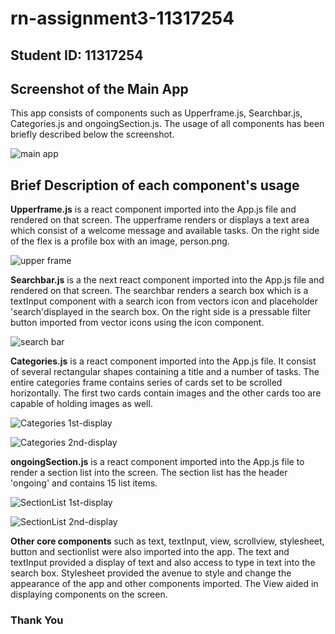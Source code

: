 # rn-assignment3-11317254

## **Student ID**: 11317254


## Screenshot of the Main App
This app consists of components such as Upperframe.js, Searchbar.js, Categories.js and ongoingSection.js. The usage of all components has been briefly described below the screenshot.

![main app](https://github.com/MC-CLINT/rn-assignment3-11317254/blob/main/MyApp/assets/Screenshots/MainApp_Expo%20Go.jpg)



## Brief Description of each component's usage

**Upperframe.js** is a react component imported into the App.js file and rendered on that screen. The upperframe renders or displays a text area which consist of a welcome message and available tasks. On the right side of the flex is a profile box with an image, person.png.

![upper frame](https://github.com/MC-CLINT/rn-assignment3-11317254/blob/main/MyApp/assets/Screenshots/Upperframe_Expo%20Go.jpg)



**Searchbar.js** is a the next react component imported into the App.js file and rendered on that screen. The searchbar renders a search box which is a textInput component with a search icon from vectors icon and placeholder 'search'displayed in the search box. On the right side is a pressable filter button imported from vector icons using the icon component.

![search bar](https://github.com/MC-CLINT/rn-assignment3-11317254/blob/main/MyApp/assets/Screenshots/SearchBar_Expo%20Go.jpg)



**Categories.js** is a react component imported into the App.js file. It consist of several rectangular shapes containing a title and a number of tasks. The entire categories frame contains series of cards set to be scrolled horizontally. The first two cards contain images and the other cards too are capable of holding images as well.

![Categories 1st-display](https://github.com/MC-CLINT/rn-assignment3-11317254/blob/main/MyApp/assets/Screenshots/Categories1_Expo%20Go.jpg)

![Categories 2nd-display](https://github.com/MC-CLINT/rn-assignment3-11317254/blob/main/MyApp/assets/Screenshots/Categories2_Expo%20Go.jpg)

**ongoingSection.js** is a react component imported into the App.js file to render a section list into the screen. The section list has the header 'ongoing' and contains 15 list items. 

![SectionList 1st-display](https://github.com/MC-CLINT/rn-assignment3-11317254/blob/main/MyApp/assets/Screenshots/Ongoing_Expo%20Go.jpg)

![SectionList 2nd-display](https://github.com/MC-CLINT/rn-assignment3-11317254/blob/main/MyApp/assets/Screenshots/OngoingSection_Expo%20Go.jpg)

**Other core components** such as text, textInput, view, scrollview, stylesheet, button and sectionlist were also imported into the app. The text and textInput provided a display of text and also access to type in text into the search box. Stylesheet provided the avenue to style and change the appearance of the app and other components imported. The View aided in displaying components on the screen.


### Thank You